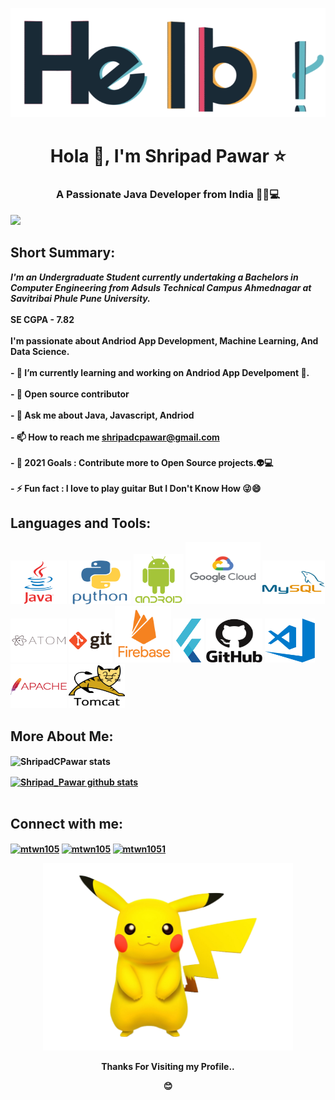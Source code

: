<p align="center"> <img src="hello.gif" alt="hello" /> </p>
<h1 align="center">Hola 👋, I'm Shripad Pawar ⭐</h1>
<h3 align="center">A Passionate Java Developer from India 👦🏻💻</h3>

![](https://visitor-badge.glitch.me/badge?page_id=ShripadCPawar.ShripadCPawar)


## Short Summary:

<b><i>I'm an Undergraduate Student currently undertaking a Bachelors in Computer Engineering from Adsuls Technical Campus Ahmednagar at 
 Savitribai Phule Pune University. </i> <br/><b> <br>SE CGPA - 7.82 <br/>
<br/> <b>I'm passionate about <b>Andriod App Development, Machine Learning, And Data Science<b/>.
<br/>
<br> - 🌱 I’m currently learning and working on <b>Andriod App Develpoment 📲.</br>
<br> - 📖 Open source contributor</br>
<br> - 💬 Ask me about **Java, Javascript, Andriod**</br>
<br> - 📫 How to reach me **shripadcpawar@gmail.com**</br>
<br> - 🥅 2021 Goals : Contribute more to Open Source projects.👽💻</br>
<br> - ⚡ Fun fact : I love to play guitar But I Don't Know How 😜😄</br>
 



## Languages and Tools:


<img src="https://github.com/devicons/devicon/blob/master/icons/java/java-original-wordmark.svg" alt="java" width="90" height="70"/>
<img src="https://github.com/devicons/devicon/blob/master/icons/python/python-original-wordmark.svg" alt="python" width="100" height="70"/>
<img src="https://github.com/devicons/devicon/blob/master/icons/android/android-plain-wordmark.svg" alt="andriod" width="80" height="80">
<img src="https://github.com/devicons/devicon/blob/master/icons/googlecloud/googlecloud-original-wordmark.svg" alt="git" width="120" height="100"/>
<img src="https://github.com/devicons/devicon/blob/master/icons/mysql/mysql-original-wordmark.svg" alt="mySql" width="100" height="70"/>
<img src="https://github.com/devicons/devicon/blob/master/icons/atom/atom-original-wordmark.svg" alt="atom" width="90" height="70"/> 
<img src="https://github.com/devicons/devicon/blob/master/icons/git/git-original-wordmark.svg" alt="git" width="70" height="70"/>  
<img src="https://github.com/devicons/devicon/blob/master/icons/firebase/firebase-plain-wordmark.svg" alt="firebase" width="90" height="90"/>  
<img src="https://github.com/devicons/devicon/blob/master/icons/flutter/flutter-original.svg" alt="flutter" width="50" height="70"/> 

<img src="https://github.com/devicons/devicon/blob/master/icons/github/github-original-wordmark.svg" alt="github" width="90" height="70"/> 
<img src="https://raw.githubusercontent.com/github/explore/80688e429a7d4ef2fca1e82350fe8e3517d3494d/topics/visual-studio-code/visual-studio-code.png" alt="git" width="80" height="70"/>
<img src="https://github.com/devicons/devicon/blob/master/icons/apache/apache-original-wordmark.svg" alt="git" width="90" height="70"/>
<img src="https://github.com/devicons/devicon/blob/master/icons/tomcat/tomcat-original-wordmark.svg" alt="git" width="90" height="70"/>






## More About Me:

<p><img align="center" src="https://github-readme-stats.vercel.app/api/top-langs/?username=ShripadCPawar&layout=compact&langs_count=8" alt="ShripadCPawar stats" /></p>

<a href="https://github.com/ShripadCPawar/github-readme-stats">
 
<img align="center" src="https://github-readme-stats.vercel.app/api?username=ShripadCPawar&show_icons=true&theme=radical&count_private=true" alt="Shripad_Pawar github stats" />
</a>
<br />
<br />


## Connect with me:

<p align="left">
<a href="https://www.linkedin.com/in/shripad-pawar-b95852192" target="blank"><img align="center" src="https://cdn.jsdelivr.net/npm/simple-icons@3.0.1/icons/linkedin.svg" alt="mtwn105" height="30" width="50" /></a>
<a href="https://twitter.com/ShripadCPawar" target="blank"><img align="center" src="https://cdn.jsdelivr.net/npm/simple-icons@3.0.1/icons/twitter.svg" alt="mtwn105" height="30" width="50" /></a>
<a href="https://www.instagram.com/shripad_chandrashekhar_pawar/" target="blank"><img align="center" src="https://cdn.jsdelivr.net/npm/simple-icons@3.0.1/icons/instagram.svg" alt="mtwn1051" height="30" width="50" /></a>
</p>


 <p align="center"> <img src="Pikachu.png" alt="pic" width="400" height="300"/> </p>


<p align="center">Thanks For Visiting my Profile..</p>
<p align="center">😊</p>

